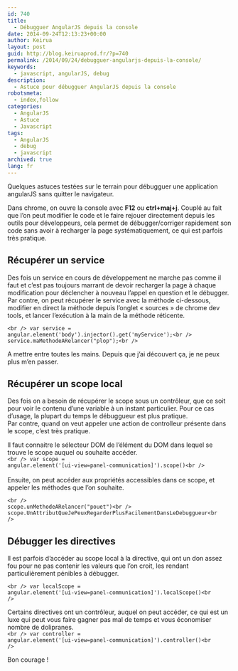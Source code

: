 ```yaml
---
id: 740
title:
  - Débugguer AngularJS depuis la console
date: 2014-09-24T12:13:23+00:00
author: Keirua
layout: post
guid: http://blog.keiruaprod.fr/?p=740
permalink: /2014/09/24/debugguer-angularjs-depuis-la-console/
keywords:
  - javascript, angularJS, debug
description:
  - Astuce pour débugguer AngularJS depuis la console
robotsmeta:
  - index,follow
categories:
  - AngularJS
  - Astuce
  - Javascript
tags:
  - AngularJS
  - debug
  - javascript
archived: true
lang: fr
---
```

Quelques astuces testées sur le terrain pour débugguer une application angularJS sans quitter le navigateur.

Dans chrome, on ouvre la console avec **F12** ou **ctrl+maj+j**. Couplé au fait que l&rsquo;on peut modifier le code et le faire rejouer directement depuis les outils pour développeurs, cela permet de débugger/corriger rapidement son code sans avoir à recharger la page systématiquement, ce qui est parfois très pratique.

## Récupérer un service

Des fois un service en cours de développement ne marche pas comme il faut et c&rsquo;est pas toujours marrant de devoir recharger la page à chaque modification pour déclencher à nouveau l&rsquo;appel en question et le débugger. Par contre, on peut récupérer le service avec la méthode ci-dessous, modifier en direct la méthode depuis l&rsquo;onglet « sources » de chrome dev tools, et lancer l&rsquo;exécution à la main de la méthode réticente.

<code lang="javascript">&lt;br />
var service = angular.element('body').injector().get('myService');&lt;br />
service.maMethodeARelancer("plop");&lt;br />
</code>

A mettre entre toutes les mains. Depuis que j&rsquo;ai découvert ça, je ne peux plus m&rsquo;en passer.

## Récupérer un scope local

Des fois on a besoin de récupérer le scope sous un contrôleur, que ce soit pour voir le contenu d&rsquo;une variable à un instant particulier. Pour ce cas d&rsquo;usage, la plupart du temps le débuggueur est plus pratique.  
Par contre, quand on veut appeler une action de controlleur présente dans le scope, c&rsquo;est très pratique.

Il faut connaitre le sélecteur DOM de l&rsquo;élément du DOM dans lequel se trouve le scope auquel ou souhaite accéder.  
<code lang="javascript">&lt;br />
var scope = angular.element('[ui-view=panel-communication]').scope()&lt;br />
</code>  
Ensuite, on peut accéder aux propriétés accessibles dans ce scope, et appeler les méthodes que l&rsquo;on souhaite.

<code lang="javascript">&lt;br />
scope.unMethodeARelancer("pouet")&lt;br />
scope.UnAttributQueJePeuxRegarderPlusFacilementDansLeDebuggueur&lt;br />
</code>

## Débugger les directives

Il est parfois d&rsquo;accéder au scope local à la directive, qui ont un don assez fou pour ne pas contenir les valeurs que l&rsquo;on croit, les rendant particulièrement pénibles à débugger.

<code lang="javascript">&lt;br />
var localScope = angular.element('[ui-view=panel-communication]').localScope()&lt;br />
</code>

Certains directives ont un contrôleur, auquel on peut accéder, ce qui est un luxe qui peut vous faire gagner pas mal de temps et vous économiser nombre de dolipranes.  
<code lang="javascript">&lt;br />
var controller = angular.element('[ui-view=panel-communication]').controller()&lt;br />
</code>

Bon courage !